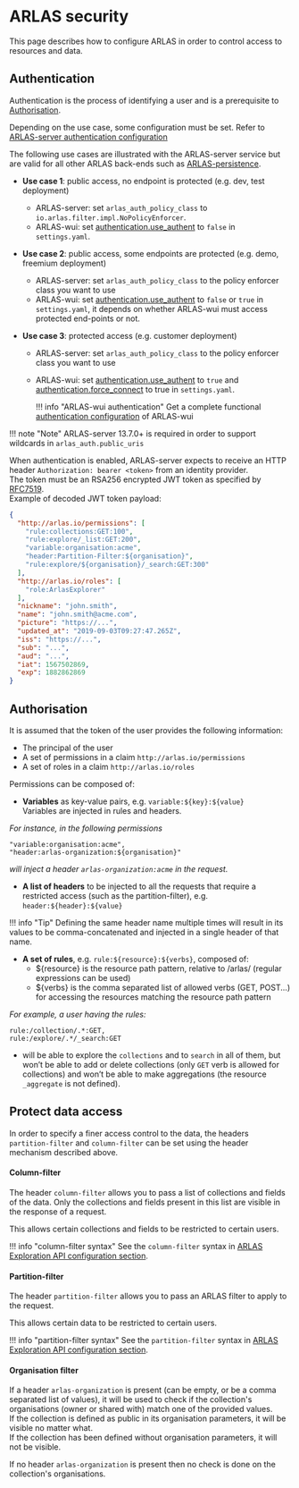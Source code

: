 # ARLAS security

This page describes how to configure ARLAS in order to control access to resources and data.

## Authentication
Authentication is the process of identifying a user and is a prerequisite to [Authorisation](#authorisation). 

Depending on the use case, some configuration must be set. Refer to [ARLAS-server authentication configuration](arlas-server-configuration.md)

The following use cases are illustrated with the ARLAS-server service but are valid for all other ARLAS back-ends such as [ARLAS-persistence](https://github.com/gisaia/ARLAS-persistence).

* **Use case 1**: public access, no endpoint is protected (e.g. dev, test deployment)
    - ARLAS-server:  set `arlas_auth_policy_class` to `io.arlas.filter.impl.NoPolicyEnforcer`.
    - ARLAS-wui: set [authentication.use_authent](http://docs.arlas.io/arlas-tech/current/arlas-wui-configuration/) to `false` in `settings.yaml`. 

* **Use case 2**: public access, some endpoints are protected (e.g. demo, freemium deployment)
    - ARLAS-server: set `arlas_auth_policy_class` to the policy enforcer class you want to use
    - ARLAS-wui: set [authentication.use_authent](http://docs.arlas.io/arlas-tech/current/arlas-wui-configuration/) to `false` or `true` in `settings.yaml`, it depends on whether ARLAS-wui must access protected end-points or not.

* **Use case 3**: protected access (e.g. customer deployment)
    - ARLAS-server: set `arlas_auth_policy_class` to the policy enforcer class you want to use
    - ARLAS-wui: set [authentication.use_authent](http://docs.arlas.io/arlas-tech/current/arlas-wui-configuration/) to `true` and [authentication.force_connect](http://docs.arlas.io/arlas-tech/current/arlas-wui-configuration/) to true in `settings.yaml`.

        !!! info "ARLAS-wui authentication"
            Get a complete functional [authentication configuration](http://docs.arlas.io/arlas-tech/current/arlas-wui-security) of ARLAS-wui

!!! note "Note"
    ARLAS-server 13.7.0+ is required in order to support wildcards in `arlas_auth.public_uris`  

When authentication is enabled, ARLAS-server expects to receive an HTTP header `Authorization: bearer <token>` from an identity provider.  
The token must be an RSA256 encrypted JWT token as specified by [RFC7519](https://tools.ietf.org/html/rfc7519).  
Example of decoded JWT token payload:
```json
{
  "http://arlas.io/permissions": [
    "rule:collections:GET:100",
    "rule:explore/_list:GET:200",
    "variable:organisation:acme",
    "header:Partition-Filter:${organisation}",
    "rule:explore/${organisation}/_search:GET:300"
  ],
  "http://arlas.io/roles": [
    "role:ArlasExplorer"
  ],
  "nickname": "john.smith",
  "name": "john.smith@acme.com",
  "picture": "https://...",
  "updated_at": "2019-09-03T09:27:47.265Z",
  "iss": "https://...",
  "sub": "...",
  "aud": "...",
  "iat": 1567502869,
  "exp": 1882862869
}
```

## Authorisation

It is assumed that the token of the user provides the following information:

- The principal of the user
- A set of permissions in a claim `http://arlas.io/permissions`
- A set of roles in a claim `http://arlas.io/roles`

Permissions can be composed of:

- **Variables** as key-value pairs, e.g. `variable:${key}:${value}`  
Variables are injected in rules and headers. 

*For instance, in the following permissions*

```asciidoc
"variable:organisation:acme",
"header:arlas-organization:${organisation}"
```

*will inject a header `arlas-organization:acme` in the request.*

- **A list of headers** to be injected to all the requests that require a restricted access 
(such as the partition-filter), e.g. `header:${header}:${value}`

!!! info "Tip"
    Defining the same header name multiple times will result in its values to be comma-concatenated and injected in a single header of that name.


- **A set of rules**, e.g. `rule:${resource}:${verbs}`, composed of:
    * ${resource} is the resource path pattern, relative to /arlas/ (regular expressions can be used)
    * ${verbs} is the comma separated list of allowed verbs (GET, POST...) for accessing the resources matching the resource path pattern

*For example, a user having the rules:*

```asciidoc
rule:/collection/.*:GET,
rule:/explore/.*/_search:GET
```

* will be able to explore the `collections` and to `search` in all of them, but won’t be able to add or delete collections (only `GET` verb is allowed for collections) and won’t be able to make aggregations (the resource `_aggregate` is not defined).
 
## Protect data access

In order to specify a finer access control to the data, the headers `partition-filter` and `column-filter` 
can be set using the header mechanism described above.

#### Column-filter

The header `column-filter` allows you to pass a list of collections and fields of the data.
Only the collections and fields present in this list are visible in the response of a request.

This allows certain collections and fields to be restricted to certain users.

!!! info "column-filter syntax"
    See the `column-filter` syntax in [ARLAS Exploration API configuration section](https://docs.arlas.io/arlas-api-exploration/#column-filtering).


#### Partition-filter

The header `partition-filter` allows you to pass an ARLAS filter to apply to the request.

This allows certain data to be restricted to certain users.

!!! info "partition-filter syntax"
    See the `partition-filter` syntax in [ARLAS Exploration API configuration section](https://docs.arlas.io/arlas-api-exploration/#partition-filtering).

#### Organisation filter
If a header `arlas-organization` is present (can be empty, or be a comma separated list of values), it will be used
to check if the collection's organisations (owner or shared with) match one of the provided values.  
If the collection is defined as public in its organisation parameters, it will be visible no matter what.  
If the collection has been defined without organisation parameters, it will not be visible.  

If no header `arlas-organization` is present then no check is done on the collection's organisations.